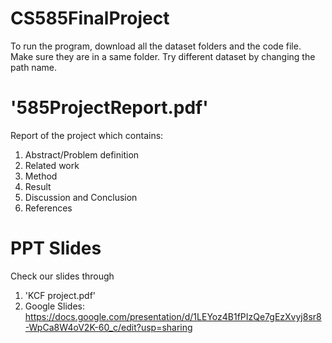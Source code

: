 # CS585FinalProject
To run the program, download all the dataset folders and the code file. Make sure they are in a same folder. 
Try different dataset by changing the path name. 

# '585ProjectReport.pdf' 
Report of the project which contains:
1) Abstract/Problem definition
2) Related work
3) Method
4) Result
5) Discussion and Conclusion
6) References

# PPT Slides
Check our slides through 
1) 'KCF project.pdf'
2) Google Slides:
https://docs.google.com/presentation/d/1LEYoz4B1fPIzQe7gEzXvyj8sr8-WpCa8W4oV2K-60_c/edit?usp=sharing
